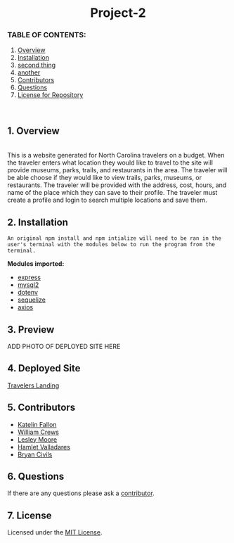 
<h1 align ="center"> Project-2 </h1> 

### **TABLE OF CONTENTS:**
1. [Overview](#1-overview)
2. [Installation](#2-installation)
3. [second thing](#3-)
4. [another](#4-)
5. [Contributors](#5-contributors)
6. [Questions](#6-questions)
7. [License for Repository](#7-license)

<br>

## 1. Overview 
<br>
This is a website generated for North Carolina travelers on a budget. When the traveler enters what location they would like to travel to the site will provide museums, parks, trails, and restaurants in the area. The traveler will be able choose if they would like to view trails, parks, museums, or restaurants. The traveler will be provided with the address, cost, hours, and name of the place which they can save to their profile. The traveler must create a profile and login to search multiple locations and save them. 
<br>

## 2. Installation

    An original npm install and npm intialize will need to be ran in the user's terminal with the modules below to run the program from the terminal.  

 **Modules imported:**
 - [express](https://www.npmjs.com/package/express)
 - [mysql2](https://www.npmjs.com/package/mysql2)
 - [dotenv](https://www.npmjs.com/package/dotenv)
 - [sequelize](https://www.npmjs.com/package/sequelize)
 - [axios](https://www.npmjs.com/package/axios)

## 3. Preview

  ADD PHOTO OF DEPLOYED SITE HERE


## 4. Deployed Site

[Travelers Landing]()

## 5. Contributors


 - [Katelin Fallon](https://github.com/ksfallon)
 - [William Crews](https://github.com/lordozland)
 - [Lesley Moore](https://github.com/lesleymoore)
 - [Hamlet Valladares](https://github.com/UNCValladaresHamlet)
 - [Bryan Civils](https://github.com/monstertruckdog)

## 6. Questions

If there are any questions please ask a [contributor](#5-contributors).

## 7. License
Licensed under the [MIT License](https://choosealicense.com/licenses/mit/#).
